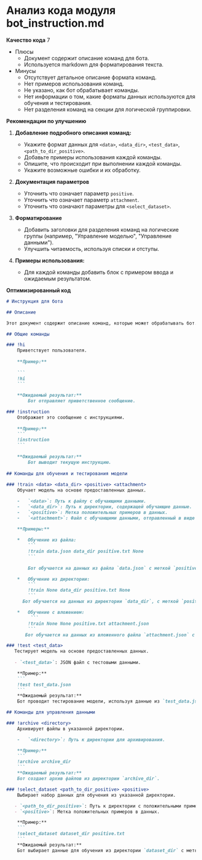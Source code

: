 # Анализ кода модуля bot_instruction.md

**Качество кода**
7
- Плюсы
    - Документ содержит описание команд для бота.
    -  Используется markdown для форматирования текста.
- Минусы
    - Отсутствует детальное описание формата команд.
    - Нет примеров использования команд.
    - Не указано, как бот обрабатывает команды.
    - Нет информации о том, какие форматы данных используются для обучения и тестирования.
    - Нет разделения команд на секции для логической группировки.

**Рекомендации по улучшению**

1.  **Добавление подробного описания команд:**
    - Укажите формат данных для `<data>`, `<data_dir>`, `<test_data>`, `<path_to_dir_positive>`.
    - Добавьте примеры использования каждой команды.
    - Опишите, что происходит при выполнении каждой команды.
    - Укажите возможные ошибки и их обработку.

2. **Документация параметров**
    - Уточнить что означает параметр `positive`.
    - Уточнить что означает параметр `attachment`.
    - Уточнить что означают параметры для `<select_dataset>`.

3. **Форматирование**
   - Добавить заголовки для разделения команд на логические группы (например, "Управление моделью", "Управление данными").
   - Улучшить читаемость, используя списки и отступы.

4.  **Примеры использования:**
    - Для каждой команды добавить блок с примером ввода и ожидаемым результатом.

**Оптимизированный код**

```markdown
# Инструкция для бота

## Описание

Этот документ содержит описание команд, которые может обрабатывать бот.

## Общие команды

### !hi
    Приветствует пользователя.
    
    **Пример:**
    
    ```
    !hi
    ```
    
    **Ожидаемый результат:**
        Бот отправляет приветственное сообщение.

### !instruction
    Отображает это сообщение с инструкциями.
    
    **Пример:**
    ```
    !instruction
    ```
    
    **Ожидаемый результат:**
        Бот выводит текущую инструкцию.
        
## Команды для обучения и тестирования модели
    
### !train <data> <data_dir> <positive> <attachment>
    Обучает модель на основе предоставленных данных.

    -   `<data>`: Путь к файлу с обучающими данными.
    -   `<data_dir>`: Путь к директории, содержащей обучающие данные.
    -   `<positive>`: Метка положительных примеров в данных.
    -   `<attachment>`: Файл с обучающими данными, отправленный в виде вложения.

    **Примеры:**
    
    *   Обучение из файла:
        ```
        !train data.json data_dir positive.txt None
        ```
    
        Бот обучается на данных из файла `data.json` с меткой `positive.txt`.

    *   Обучение из директории:
        ```
        !train None data_dir positive.txt None
        ```
      Бот обучается на данных из директории `data_dir`, с меткой `positive.txt`.

    *   Обучение с вложением:
         ```
        !train None None positive.txt attachment.json
        ```
       Бот обучается на данных из вложенного файла `attachment.json` с меткой `positive.txt`.

### !test <test_data>
   Тестирует модель на основе предоставленных данных.
   
   - `<test_data>`: JSON файл с тестовыми данными.

    **Пример:**
    ```
    !test test_data.json
    ```
    **Ожидаемый результат:**
    Бот проводит тестирование модели, используя данные из `test_data.json` и выводит результаты.

## Команды для управления данными

### !archive <directory>
    Архивирует файлы в указанной директории.

    -   `<directory>`: Путь к директории для архивирования.

    **Пример:**
    ```
    !archive archive_dir
    ```
    **Ожидаемый результат:**
    Бот создает архив файлов из директории `archive_dir`.

### !select_dataset <path_to_dir_positive> <positive>
    Выбирает набор данных для обучения из указанной директории.

   - `<path_to_dir_positive>`: Путь к директории с положительными примерами для обучения.
   - `<positive>`: Метка положительных примеров в данных.

    **Пример:**
    ```
    !select_dataset dataset_dir positive.txt
    ```
    **Ожидаемый результат:**
    Бот выбирает данные для обучения из директории `dataset_dir` с меткой `positive.txt`.
```
